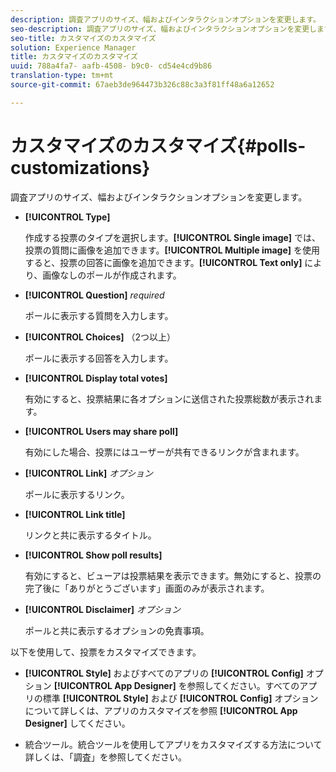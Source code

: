 ```yaml
---
description: 調査アプリのサイズ、幅およびインタラクションオプションを変更します。
seo-description: 調査アプリのサイズ、幅およびインタラクションオプションを変更します。
seo-title: カスタマイズのカスタマイズ
solution: Experience Manager
title: カスタマイズのカスタマイズ
uuid: 788a4fa7- aafb-4508- b9c0- cd54e4cd9b86
translation-type: tm+mt
source-git-commit: 67aeb3de964473b326c88c3a3f81ff48a6a12652

---
```



# カスタマイズのカスタマイズ{#polls-customizations}

調査アプリのサイズ、幅およびインタラクションオプションを変更します。



* **[!UICONTROL Type]** 

   作成する投票のタイプを選択します。**[!UICONTROL Single image]** では、投票の質問に画像を追加できます。**[!UICONTROL Multiple image]** を使用すると、投票の回答に画像を追加できます。**[!UICONTROL Text only]** により、画像なしのポールが作成されます。

* **[!UICONTROL Question]** *required*

   ポールに表示する質問を入力します。

* **[!UICONTROL Choices]** （2つ以上）

   ポールに表示する回答を入力します。

* **[!UICONTROL Display total votes]** 

   有効にすると、投票結果に各オプションに送信された投票総数が表示されます。

* **[!UICONTROL Users may share poll]** 

   有効にした場合、投票にはユーザーが共有できるリンクが含まれます。

* **[!UICONTROL Link]** *オプション*

   ポールに表示するリンク。

* **[!UICONTROL Link title]** 

   リンクと共に表示するタイトル。

* **[!UICONTROL Show poll results]** 

   有効にすると、ビューアは投票結果を表示できます。無効にすると、投票の完了後に「ありがとうございます」画面のみが表示されます。

* **[!UICONTROL Disclaimer]** *オプション*

   ポールと共に表示するオプションの免責事項。

以下を使用して、投票をカスタマイズできます。

* **[!UICONTROL Style]** およびすべてのアプリの **[!UICONTROL Config]** オプション **[!UICONTROL App Designer]** を参照してください。すべてのアプリの標準 **[!UICONTROL Style]** および **[!UICONTROL Config]** オプションについて詳しくは、アプリのカスタマイズを参照 **[!UICONTROL App Designer]** してください。

* 統合ツール。統合ツールを使用してアプリをカスタマイズする方法について詳しくは、「調査」を参照してください。

